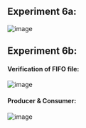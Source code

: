## Experiment 6a:
![image](https://github.com/user-attachments/assets/262e6eee-922c-40c3-98f2-01a144311b37)


## Experiment 6b:

#### Verification of FIFO file:
![image](https://github.com/user-attachments/assets/664726f9-093a-4306-aa27-59965ec34f65)

#### Producer & Consumer:
![image](https://github.com/user-attachments/assets/1bad7edf-cccc-4763-8f9f-513b2f36cb6f)

